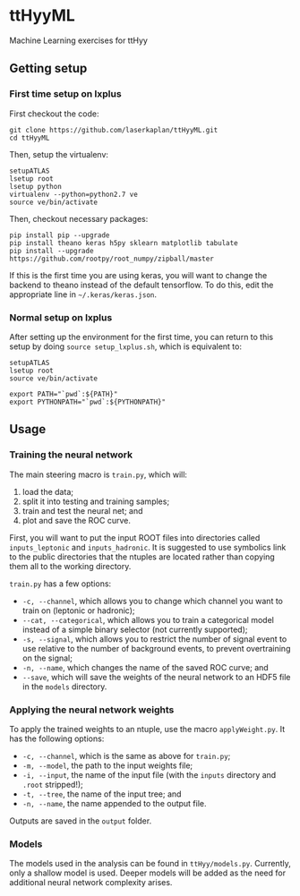 # ttHyyML

Machine Learning exercises for ttHyy

## Getting setup

### First time setup on lxplus

First checkout the code:

```
git clone https://github.com/laserkaplan/ttHyyML.git
cd ttHyyML
```

Then, setup the virtualenv:

```
setupATLAS
lsetup root
lsetup python
virtualenv --python=python2.7 ve
source ve/bin/activate
```

Then, checkout necessary packages:

```
pip install pip --upgrade
pip install theano keras h5py sklearn matplotlib tabulate
pip install --upgrade https://github.com/rootpy/root_numpy/zipball/master
```

If this is the first time you are using keras, you will want to change the backend to theano instead of the default tensorflow.
To do this, edit the appropriate line in `~/.keras/keras.json`.

### Normal setup on lxplus

After setting up the environment for the first time, you can return to this setup by doing `source setup_lxplus.sh`, which is equivalent to:

```
setupATLAS
lsetup root
source ve/bin/activate

export PATH="`pwd`:${PATH}"
export PYTHONPATH="`pwd`:${PYTHONPATH}"
```

## Usage

### Training the neural network

The main steering macro is `train.py`, which will:

1. load the data;
2. split it into testing and training samples;
3. train and test the neural net; and
4. plot and save the ROC curve.

First, you will want to put the input ROOT files into directories called `inputs_leptonic` and `inputs_hadronic`.
It is suggested to use symbolics link to the public directories that the ntuples are located rather than copying them all to the working directory.

`train.py` has a few options:

- `-c, --channel`, which allows you to change which channel you want to train on (leptonic or hadronic);
- `--cat, --categorical`, which allows you to train a categorical model instead of a simple binary selector (not currently supported);
- `-s, --signal`, which allows you to restrict the number of signal event to use relative to the number of background events, to prevent overtraining on the signal;
- `-n, --name`, which changes the name of the saved ROC curve; and
- `--save`, which will save the weights of the neural network to an HDF5 file in the `models` directory.

### Applying the neural network weights

To apply the trained weights to an ntuple, use the macro `applyWeight.py`.
It has the following options:

- `-c, --channel`, which is the same as above for `train.py`;
- `-m, --model`, the path to the input weights file;
- `-i, --input`, the name of the input file (with the `inputs` directory and `.root` stripped!);
- `-t, --tree`, the name of the input tree; and
- `-n, --name`, the name appended to the output file.

Outputs are saved in the `output` folder.

### Models

The models used in the analysis can be found in `ttHyy/models.py`.
Currently, only a shallow model is used.
Deeper models will be added as the need for additional neural network complexity arises.
